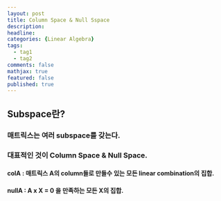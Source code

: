 ```yaml
---
layout: post
title: Column Space & Null Sspace
description:
headline: 
categories: {Linear Algebra}
tags: 
  - tag1
  - tag2
comments: false
mathjax: true
featured: false
published: true
---
```


## Subspace란?
### 매트릭스는 여러 subspace를 갖는다. 
### 대표적인 것이 Column Space & Null Space.
#### colA : 매트릭스 A의 column들로 만들수 있는 모든 linear combination의 집합.
#### nullA : A x X = 0 을 만족하는 모든 X의 집합.

